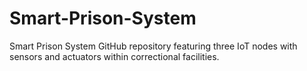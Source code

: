 # Smart-Prison-System
Smart Prison System GitHub repository featuring three IoT nodes with sensors and actuators within correctional facilities.
